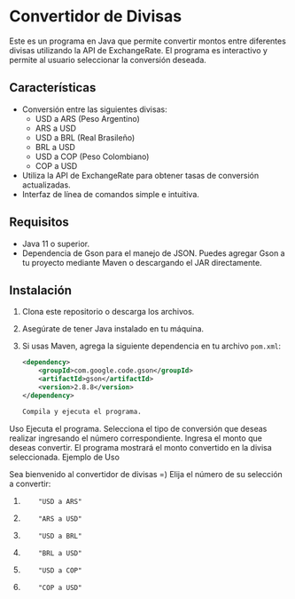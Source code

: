 # Convertidor de Divisas

Este es un programa en Java que permite convertir montos entre diferentes divisas utilizando la API de ExchangeRate. El programa es interactivo y permite al usuario seleccionar la conversión deseada.

## Características

- Conversión entre las siguientes divisas:
  - USD a ARS (Peso Argentino)
  - ARS a USD
  - USD a BRL (Real Brasileño)
  - BRL a USD
  - USD a COP (Peso Colombiano)
  - COP a USD
- Utiliza la API de ExchangeRate para obtener tasas de conversión actualizadas.
- Interfaz de línea de comandos simple e intuitiva.

## Requisitos

- Java 11 o superior.
- Dependencia de Gson para el manejo de JSON. Puedes agregar Gson a tu proyecto mediante Maven o descargando el JAR directamente.

## Instalación

1. Clona este repositorio o descarga los archivos.
2. Asegúrate de tener Java instalado en tu máquina.
3. Si usas Maven, agrega la siguiente dependencia en tu archivo `pom.xml`:

   ```xml
   <dependency>
       <groupId>com.google.code.gson</groupId>
       <artifactId>gson</artifactId>
       <version>2.8.8</version>
   </dependency>

   Compila y ejecuta el programa.
Uso
Ejecuta el programa.
Selecciona el tipo de conversión que deseas realizar ingresando el número correspondiente.
Ingresa el monto que deseas convertir.
El programa mostrará el monto convertido en la divisa seleccionada.
Ejemplo de Uso

 
Sea bienvenido al convertidor de divisas =)
Elija el número de su selección a convertir:
1)         "USD a ARS"
2)         "ARS a USD"
3)         "USD a BRL"
4)         "BRL a USD"
5)         "USD a COP"
6)         "COP a USD"


